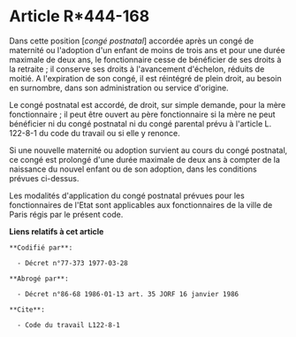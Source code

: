 # Article R*444-168

Dans cette position [*congé postnatal*] accordée après un congé de maternité ou l'adoption d'un enfant de moins de trois ans
et pour une durée maximale de deux ans, le fonctionnaire cesse de bénéficier de ses droits à la retraite ; il conserve ses
droits à l'avancement d'échelon, réduits de moitié. A l'expiration de son congé, il est réintégré de plein droit, au besoin
en surnombre, dans son administration ou service d'origine.

Le congé postnatal est accordé, de droit, sur simple demande, pour la mère fonctionnaire ; il peut être ouvert au père
fonctionnaire si la mère ne peut bénéficier ni du congé postnatal ni du congé parental prévu à l'article L. 122-8-1 du code
du travail ou si elle y renonce.

Si une nouvelle maternité ou adoption survient au cours du congé postnatal, ce congé est prolongé d'une durée maximale de
deux ans à compter de la naissance du nouvel enfant ou de son adoption, dans les conditions prévues ci-dessus.

Les modalités d'application du congé postnatal prévues pour les fonctionnaires de l'Etat sont applicables aux fonctionnaires
de la ville de Paris régis par le présent code.

**Liens relatifs à cet article**

	**Codifié par**:

	  - Décret n°77-373 1977-03-28

	**Abrogé par**:

	  - Décret n°86-68 1986-01-13 art. 35 JORF 16 janvier 1986

	**Cite**:

	  - Code du travail L122-8-1
